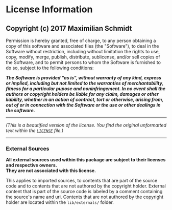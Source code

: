 # License Information
**Copyright (c) 2017 Maximilian Schmidt**
---

Permission is hereby granted, free of charge, to any person obtaining
a copy of this software and associated files (the "Software"),
to deal in the Software without restriction, including
without limitation the rights to use, copy, modify, merge, publish,
distribute, sublicense, and/or sell copies of the Software, and to
permit persons to whom the Software is furnished to do so, subject to
the following conditions:


***The Software is provided "as is", without warranty of any kind,
express or implied, including but not limited to the warranties of
merchantability, fitness for a particular pupose and noninfringement.
In no event shall the authors or copyright holders be liable for any
claim, damages or other liability, whether in an action of contract,
tort or otherwise, arising from, out of or in connection with the
Software or the use or other dealings in the software.***


---

*(This is a beautified version of the license. You find the original unformatted text within the [`LICENSE`](LICENSE) file.)*

---

### External Sources

**All external sources used within this package are subject to their licenses and respective owners.   
They are not associated with this license.**

This applies to imported sources, to contents that are part of the source code and to contents that are not
authored by the copyright holder. External content that is part of the source
code is labeled by a comment containing the source's name and uri. Contents that
are not authored by the copyright holder are located within the `lib/externals/` folder.
